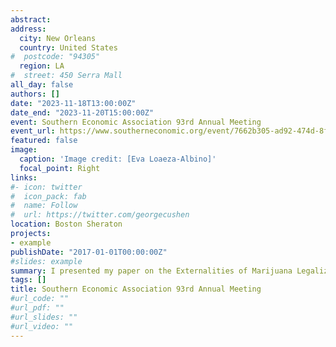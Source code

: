 ```yaml
---
abstract: 
address:
  city: New Orleans
  country: United States
#  postcode: "94305"
  region: LA
#  street: 450 Serra Mall
all_day: false
authors: []
date: "2023-11-18T13:00:00Z"
date_end: "2023-11-20T15:00:00Z"
event: Southern Economic Association 93rd Annual Meeting
event_url: https://www.southerneconomic.org/event/7662b305-ad92-474d-8f2c-bce1240b9858/websitePage:efc0c532-2b5f-4374-b1ab-4fae7867ce0b
featured: false
image:
  caption: 'Image credit: [Eva Loaeza-Albino]'
  focal_point: Right
links:
#- icon: twitter
#  icon_pack: fab
#  name: Follow
#  url: https://twitter.com/georgecushen
location: Boston Sheraton
projects:
- example
publishDate: "2017-01-01T00:00:00Z"
#slides: example
summary: I presented my paper on the Externalities of Marijuana Legalization, Marijuana Use in Non-Legalizing States.
tags: []
title: Southern Economic Association 93rd Annual Meeting
#url_code: ""
#url_pdf: ""
#url_slides: ""
#url_video: ""
---
```


